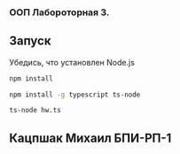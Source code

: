 ###  ООП Лабороторная 3.

##  Запуск

Убедись, что установлен Node.js

```bash
npm install
```

```bash
npm install -g typescript ts-node
```

```bash
ts-node hw.ts
```

##  Кацпшак Михаил БПИ-РП-1
